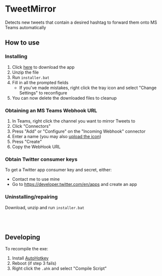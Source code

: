 # TweetMirror
Detects new tweets that contain a desired hashtag to forward them onto MS Teams automatically


## How to use
### Installing
1. Click [here](../../archive/master.zip) to download the app
2. Unzip the file
3. Run `installer.bat`
4. Fill in all the prompted fields
	- If you've made mistakes, right click the tray icon and select "Change Settings" to reconfigure
4. You can now delete the downloaded files to cleanup

### Obtaining an MS Teams Webhook URL
1. In Teams, right click the channel you want to mirror Tweets to
2. Click "Connectors"
3. Press "Add" or "Configure" on the "Incoming Webhook" connector
4. Enter a name (you may also [upload the icon](../../master/artwork/TweetMirror%20-%20Teams.png?raw=true))
5. Press "Create"
6. Copy the WebHook URL

### Obtain Twitter consumer keys
To get a Twitter app consumer key and secret, either:
- Contact me to use mine
- Go to https://developer.twitter.com/en/apps and create an app

### Uninstalling/repairing
Download, unzip and run `installer.bat`


<br/>
<br/>

## Developing
To recompile the exe:
1. Install [AutoHotkey](https://www.autohotkey.com/)
2. Reboot (if step 3 fails)
3. Right click the `.ahk` and select "Compile Script"
